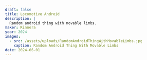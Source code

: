 ```yaml
---
draft: false
title: Locomotive Android
description: |
  Random android thing with movable limbs.
maker: Kinnera
year: 2024
images:
  - src: /assets/uploads/RandomAndroidThingWithMovableLimbs.jpg
    caption: Random Android Thing With Movable Limbs
date: 2024-06-01
---
```

